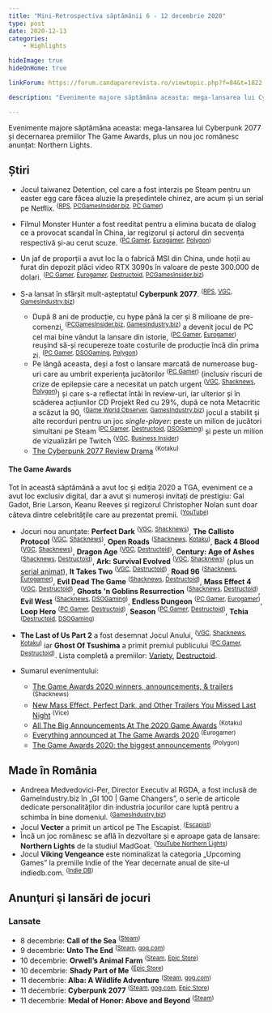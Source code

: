 ```yaml
---
title: "Mini-Retrospectiva săptămânii 6 - 12 decembrie 2020"
type: post
date: 2020-12-13
categories:
    - Highlights

hideImage: true
hideOnHome: true

linkForum: https://forum.candaparerevista.ro/viewtopic.php?f=84&t=1822

description: "Evenimente majore săptămâna aceasta: mega-lansarea lui Cyberpunk 2077 și decernarea premiilor The Game Awards, plus un nou joc românesc anunțat: Northern Lights."

---
```


Evenimente majore săptămâna aceasta: mega-lansarea lui Cyberpunk 2077 și decernarea premiilor The Game Awards, plus un nou joc românesc anunțat: Northern Lights.

## Știri
* Jocul taiwanez Detention, cel care a fost interzis pe Steam pentru un easter egg care făcea aluzie la președintele chinez, are acum și un serial pe Netflix. <sup>([RPS](https://www.rockpapershotgun.com/2020/12/07/horror-game-detention-now-has-a-netflix-show), [PCGamesInsider.biz](http://www.pcgamesinsider.biz/news/71761/red-candles-detention-has-been-turned-into-a-netflix-show/), [PC Gamer](https://www.pcgamer.com/tawainese-horror-game-detention-has-been-adapted-by-netflix))</sup>
* Filmul Monster Hunter a fost reeditat pentru a elimina bucata de dialog ce a provocat scandal în China, iar regizorul și actorul din secvența respectivă și-au cerut scuze. <sup>([PC Gamer](https://www.pcgamer.com/monster-hunter-movie-removes-controversial-joke-director-and-star-apologise), [Eurogamer](https://www.eurogamer.net/articles/2020-12-09-monster-hunter-movies-controversial-chi-knees-dialogue-pulled-from-all-versions-globally), [Polygon](https://www.polygon.com/2020/12/9/22166453/monster-hunter-china-controversy-paul-w-s-anderson-apology-cut-line))</sup>
* Un jaf de proporții a avut loc la o fabrică MSI din China, unde hoții au furat din depozit plăci video RTX 3090s în valoare de peste 300.000 de dolari. <sup>([PC Gamer](https://www.pcgamer.com/nvidia-rtx-3090-stock-stolen-msi), [Eurogamer](https://www.eurogamer.net/articles/2020-12-08-huge-haul-of-rtx-3090-graphics-cards-taken-from-warehouse), [Destructoid](https://www.destructoid.com/stories/over-300-000-of-nvidia-rtx-3090-cards-stolen-in-warehouse-theft-612630.phtml), [PCGamesInsider.biz](http://www.pcgamesinsider.biz/news/71760/someone-stole-340k-worth-of-nvidia-rtx-3090-cards-in-china/))</sup>

* S-a lansat în sfârșit mult-așteptatul **Cyberpunk 2077**. <sup>([RPS](https://www.rockpapershotgun.com/2020/12/10/cyberpunk-2077-is-out-now-at-along-last/), [VGC](https://www.videogameschronicle.com/news/cyberpunk-2077-review-round-up-critics-award-mostly-high-scores-despite-bugs/), [GamesIndustry.biz](https://www.gamesindustry.biz/articles/2020-12-08-cyberpunk-2077-critical-consensus))</sup>
  * După 8 ani de producție, cu hype până la cer și 8 milioane de pre-comenzi, <sup>([PCGamesInsider.biz](http://www.pcgamesinsider.biz/news/71772/cyberpunk-2077-was-pre-ordered-eight-million-times/), [GamesIndustry.biz](https://www.gamesindustry.biz/articles/2020-12-10-cyberpunk-2077-racked-up-8m-pre-orders-74-percent-were-digital))</sup> a devenit jocul de PC cel mai bine vândut la lansare din istorie, <sup>([PC Gamer](https://www.pcgamer.com/cyberpunk-2077-is-the-biggest-pc-launch-in-history), [Eurogamer](https://www.eurogamer.net/articles/2020-12-10-now-its-cyberpunk-2077s-turn-to-be-the-fastest-selling-pc-game-of-all-time))</sup>, reușind să-și recupereze toate costurile de producție încă din prima zi. <sup>([PC Gamer](https://www.pcgamer.com/after-eight-years-of-development-cyberpunk-2077-made-a-profit-in-one-day), [DSOGaming](https://www.dsogaming.com/news/cyberpunk-2077s-sales-have-already-exceeded-its-huge-development-and-marketing-costs/), [Polygon](https://www.polygon.com/2020/12/11/22170468/cyberpunk-2077-sales-revenue-cd-projekt))</sup>
  * Pe lângă aceasta, deși a fost o lansare marcată de numeroase bug-uri care au umbrit experiența jucătorilor <sup>([PC Gamer](https://www.pcgamer.com/cyberpunk-2077s-release-version-is-still-buggy-as-hell))</sup> (inclusiv riscuri de crize de epilepsie care a necesitat un patch urgent <sup>([VGC](https://www.videogameschronicle.com/news/epileptic-cyberpunk-2077-reviewer-warns-they-suffered-a-major-seizure-while-playing/), [Shacknews](https://www.shacknews.com/article/121830/cyberpunk-2077-has-a-moment-seemingly-designed-to-trigger-epilepsy-no-psas-in-game), [Polygon](https://www.polygon.com/2020/12/8/22163153/cyberpunk-2077-accessibility-epilepsy-seizure-warning))</sup>) și care s-a reflectat întâi în review-uri, iar ulterior și în scăderea acțiunilor CD Projekt Red cu 29%, după ce nota Metacritic a scăzut la 90, <sup>([Game World Observer](https://gameworldobserver.com/2020/12/11/cd-projekt-red-stock-declines-29-cyberpunk-2077-metacritic-score-drops-90/), [GamesIndustry.biz](https://www.gamesindustry.biz/articles/2020-12-11-cd-projekt-red-stock-falls-29-percent-in-run-up-to-cyberpunk-2077-launch))</sup> jocul a stabilit și alte recorduri pentru un joc _single-player_: peste un milion de jucători simultani pe Steam <sup>([PC Gamer](https://www.pcgamer.com/cyberpunk-2077-has-over-a-million-concurrent-players-on-steam), [Destructoid](https://www.destructoid.com/stories/cyberpunk-2077-breaks-steam-records-with-over-one-million-concurrent-players-612892.phtml), [DSOGaming](https://www.dsogaming.com/news/cyberpunk-2077-has-over-one-million-concurrent-players-on-steam-in-just-a-few-hours/))</sup> și peste un milion de vizualizări pe Twitch <sup>([VGC](https://www.videogameschronicle.com/news/cyberpunk-2077-has-already-broken-records-on-pc-steam-and-twitch/), [Business Insider](https://www.businessinsider.com/cyberpunk-2077-tops-steam-and-twitch-charts-at-launch-2020-12))</sup>
  * [The Cyberpunk 2077 Review Drama](https://kotaku.com/the-cyberpunk-2077-review-drama-1845860765) <sup>(Kotaku)</sup>

#### The Game Awards
Tot în această săptămână a avut loc și ediția 2020 a TGA, eveniment ce a avut loc exclusiv digital, dar a avut și numeroși invitați de prestigiu: Gal Gadot, Brie Larson, Keanu Reeves și regizorul Christopher Nolan sunt doar câteva dintre celebritățile care au prezentat premii. <sup>([YouTube](https://www.youtube.com/watch?v=_qFJsXxsRYw))</sup>

* Jocuri nou anunțate: **Perfect Dark** <sup>([VGC](https://www.videogameschronicle.com/news/new-perfect-dark/), [Shacknews](https://www.shacknews.com/article/121889/perfect-dark-returns-after-15-year-absence-at-the-game-awards))</sup>, **The Callisto Protocol** <sup>([VGC](https://www.videogameschronicle.com/news/dead-space-creator-reveals-new-horror-game-the-callisto-protocol/), [Shacknews](https://www.shacknews.com/article/121894/the-callisto-protocol-revealed-at-the-game-awards))</sup>, **Open Roads** <sup>([Shacknews](https://www.shacknews.com/article/121895/open-roads-announced-at-the-game-awards-2020), [Kotaku](https://kotaku.com/open-roads-is-the-next-game-from-fullbright-it-feature-1845856001))</sup>, **Back 4 Blood** <sup>([VGC](https://www.videogameschronicle.com/news/turtle-rock-shows-off-its-left-4-dead-spiritual-successor-back-4-blood/), [Shacknews](https://www.shacknews.com/article/121891/back-4-blood-brings-the-left-4-dead-experience-to-the-game-awards))</sup>, **Dragon Age** <sup>([VGC](https://www.videogameschronicle.com/news/bioware-debuts-a-teaser-trailer-for-dragon-age/), [Destructoid](https://www.destructoid.com/stories/here-s-your-first-look-at-the-new-dragon-age-613020.phtml))</sup>, **Century: Age of Ashes** <sup>([Shacknews](https://www.shacknews.com/article/121888/century-age-of-ashes-announced-at-the-game-awards), [Destructoid](https://www.destructoid.com/stories/it-s-dragon-riding-warfare-in-century-age-of-ashes-612998.phtml))</sup>, **Ark: Survival Evolved** <sup>([VGC](https://www.videogameschronicle.com/news/vin-diesel-will-star-in-the-sequel-to-ark-survival-evolved/), [Shacknews](https://www.shacknews.com/article/121897/ark-2-with-vin-diesel-revealed-at-the-game-awards))</sup> (plus un [serial animat](https://www.gamesindustry.biz/articles/2020-12-11-ark-survival-evolved-gets-an-animated-series)), **It Takes Two** <sup>([VGC](https://www.videogameschronicle.com/news/hazelight-debuts-gameplay-for-genre-bending-co-op-game-it-takes-two/), [Destructoid](https://www.destructoid.com/stories/it-takes-two-is-an-out-of-control-co-op-adventure-from-the-makers-of-a-way-out-613034.phtml))</sup>, **Road 96** <sup>([Shacknews](https://www.shacknews.com/article/121905/road-96-announced-during-the-game-awards), [Eurogamer](https://www.eurogamer.net/articles/2020-12-11-road-96-is-a-procedural-road-trip-adventure-from-the-dev-behind-11-11-memories-untold))</sup>, **Evil Dead The Game** <sup>([Shacknews](https://www.shacknews.com/article/121903/evil-dead-the-game-revealed-at-the-game-awards), [Destructoid](https://www.destructoid.com/stories/hell-yeah-i-want-evil-dead-the-game-613029.phtml))</sup>, **Mass Effect 4** <sup>([VGC](https://www.videogameschronicle.com/news/bioware-premieres-the-first-mass-effect-4-teaser-trailer/), [Destructoid](https://www.destructoid.com/stories/mass-effect-came-to-the-game-awards-just-to-pronounce-itself-still-alive-613051.phtml))</sup>, **Ghosts 'n Goblins Resurrection** <sup>([Shacknews](https://www.shacknews.com/article/121902/ghosts-n-goblins-resurrection-announced-at-the-game-awards), [Destructoid](https://www.destructoid.com/stories/ghosts-n-goblins-resurrection-looks-weirdly-off-613030.phtml))</sup>, **Evil West** <sup>([Shacknews](https://www.shacknews.com/article/121909/evil-west-revealed-at-the-game-awards), [DSOGaming](https://www.dsogaming.com/news/focus-home-interactive-announces-a-new-gory-action-combat-evil-west/))</sup>, **Endless Dungeon** <sup>([PC Gamer](https://www.pcgamer.com/endless-dungeon-is-a-new-roguelike-set-in-amplitudes-endless-universe), [Eurogamer](https://www.eurogamer.net/articles/2020-12-11-amplitude-unveils-dungeon-of-the-endless-spiritual-successor-endless-dungeon))</sup>, **Loop Hero** <sup>([PC Gamer](https://www.pcgamer.com/devolver-digital-reveals-a-retro-style-action-adventure-called-loop-hero), [Destructoid](https://www.destructoid.com/stories/loop-hero-is-a-deck-building-adventure-from-devolver-digital-612989.phtml))</sup>, **Season** <sup>([PC Gamer](https://www.pcgamer.com/ride-a-bicycle-and-memorialize-fading-cultures-in-this-gorgeous-melancholy-third-person-adventure/), [Destructoid](https://www.destructoid.com/stories/season-looks-right-up-my-alley-613024.phtml))</sup>, **Tchia** <sup>([Destructoid](https://www.destructoid.com/stories/tchia-kinda-has-breath-of-the-wild-and-everything-vibes-612992.phtml), [DSOGaming](https://www.dsogaming.com/news/tchia-is-a-new-tropical-open-world-adventure-game-with-lots-of-zelda-vibes/))</sup>

* **The Last of Us Part 2** a fost desemnat Jocul Anului, <sup>([VGC](https://www.videogameschronicle.com/news/the-last-of-us-part-2-takes-top-prizes-at-the-game-awards/), [Shacknews](https://www.shacknews.com/article/121916/the-last-of-us-part-2-wins-game-of-the-year-at-the-2020-game-awards), [Kotaku](https://kotaku.com/the-last-of-us-part-2-wins-game-of-the-year-at-the-2020-1845855047))</sup> iar **Ghost Of Tsushima** a primit premiul publicului <sup>([PC Gamer](https://www.pcgamer.com/ghost-of-tsushima-wins-the-publicly-voted-players-voice-at-the-game-awards), [Destructoid](https://www.destructoid.com/stories/ghost-of-tsushima-won-the-audience-vote-at-the-game-awards-612681.phtml))</sup>. Lista completă a premiilor: [Variety](https://variety.com/2020/digital/news/the-game-awards-winners-list-2020-1234850547/), [Destructoid](https://www.destructoid.com/stories/here-are-all-the-winners-of-the-2020-game-awards-612993.phtml).
* Sumarul evenimentului:
  * [The Game Awards 2020 winners, announcements, & trailers](https://www.shacknews.com/article/121886/the-game-awards-2020-winners-announcements-trailers) <sup>(Shacknews)</sup>
  * [New Mass Effect, Perfect Dark, and Other Trailers You Missed Last Night](https://www.vice.com/en_us/article/93wq3a/video-game-awards-new-mass-effect-perfect-dark-smash-bros-fortnite) <sup>(Vice)</sup>
  * [All The Big Announcements At The 2020 Game Awards](https://kotaku.com/all-the-big-announcements-at-the-2020-game-awards-1845855819) <sup>(Kotaku)</sup>
  * [Everything announced at The Game Awards 2020](https://www.eurogamer.net/articles/2020-12-11-everything-announced-at-the-game-awards-2020) <sup>(Eurogamer)</sup>
  * [The Game Awards 2020: the biggest announcements](https://www.polygon.com/game-awards-tga/2020/12/10/22166258/the-game-awards-2020-all-announcements-trailers) <sup>(Polygon)</sup>


## Made în România

* Andreea Medvedovici-Per, Director Executiv al RGDA, a fost inclusă de GameIndustry.biz în „GI 100 | Game Changers”, o serie de articole dedicate personalităților din industria jocurilor care luptă pentru a schimba în bine domeniul. <sup>([GamesIndustry.biz](https://www.gamesindustry.biz/articles/2020-12-11-gi-100-game-changers-part-five))</sup>
* Jocul **Vecter** a primit un articol pe The Escapist. <sup>([Escapist](https://www.escapistmagazine.com/v2/vecter-is-among-the-best-cyberpunk-games-you-can-play-this-week-and-its-free/))</sup>
* Încă un joc românesc se află în dezvoltare și e aproape gata de lansare: **Northern Lights** de la studiul MadGoat. <sup>([YouTube Northern Lights](https://www.youtube.com/watch?v=NTCP5gXkQKM))</sup>
* Jocul **Viking Vengeance** este nominalizat la categoria „Upcoming Games” la premiile Indie of the Year decernate anual de site-ul indiedb.com. <sup>([Indie DB](https://www.indiedb.com/groups/2020-indie-of-the-year-awards/top100/#vote74545))</sup>

## Anunţuri şi lansări de jocuri
### Lansate
* 8 decembrie: **Call of the Sea** <sup>([Steam](https://store.steampowered.com/app/1042490/Call_of_the_Sea/))</sup>
* 9 decembrie: **Unto The End** <sup>([Steam](https://store.steampowered.com/app/600080/Unto_The_End/), [gog.com](https://www.gog.com/game/unto_the_end))</sup>
* 10 decembrie: **Orwell’s Animal Farm** <sup>([Steam](https://store.steampowered.com/app/1398100/Orwells_Animal_Farm/), [Epic Store](https://www.epicgames.com/store/en-US/product/orwells-animal-farm/))</sup>
* 10 decembrie: **Shady Part of Me** <sup>([Epic Store](https://www.epicgames.com/store/en-US/product/shady-part-of-me/))</sup>
* 11 decembrie: **Alba: A Wildlife Adventure** <sup>([Steam](https://store.steampowered.com/app/1337010/Alba_A_Wildlife_Adventure/), [gog.com](https://www.gog.com/game/alba_a_wildlife_adventure))</sup>
* 11 decembrie: **Cyberpunk 2077** <sup>([Steam](https://store.steampowered.com/app/1091500/Cyberpunk_2077/), [gog.com](https://www.gog.com/game/cyberpunk_2077), [Epic Store](https://www.epicgames.com/store/en-US/product/cyberpunk-2077))</sup>
* 11 decembrie: **Medal of Honor: Above and Beyond** <sup>([Steam](https://store.steampowered.com/app/1402320/Medal_of_Honor_Above_and_Beyond/))</sup>